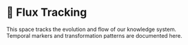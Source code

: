 # 🌊 Flux Tracking

This space tracks the evolution and flow of our knowledge system. Temporal markers and transformation patterns are documented here.